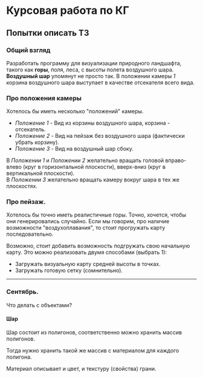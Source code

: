 # Курсовая работа по КГ

## Попытки описать ТЗ
### Общий взгляд
Разработать программу для визуализации природного ландшафта, такого как
**горы**, поля, леса, с высоты полета воздушного шара.  
**Воздушный шар** упомянут не просто так. В положении камеры *1*
корзина воздушного шара выступает в качестве отсекателя всего вида.

### Про положения камеры
Хотелось бы иметь несколько "положений" камеры.
- *Положение 1* - Вид из корзины воздушного шара, корзина - отсекатель.
- *Положение 2* - Вид на пейзаж без воздушного шара (фактически убрать корзину).
- *Положение 3* - Вид на воздушный шар сбоку.

В *Положении 1* и *Положении 2* желательно вращать головой вправо-влево (круг в 
горизонтальной плоскости), вверх-вниз (круг в вертикальной плоскости).  
В *Положении 3* желательно вращать камеру вокруг шара в тех же плоскостях.

###  Про пейзаж.
Хотелось бы точно иметь реалистичные горы. Точно, хочется, чтобы они 
генерировались случайно. Если мы говорим, про наличие возможности
"воздухоплавания", то стоит прогружать карту последовательно.

Возможно, стоит добавить возможность подгружать свою начальную карту.
Это можно реализовать двумя способами (выбрать 1):
- Загружать визуальную карту средней высоты в точках.
- Загружать готовую сетку (сомнительно).


---

### Сентябрь.
Что делать с объектами?

#### Шар
Шар состоит из полигонов, соответственно можно хранить массив полигонов.

Тогда нужно хранить такой же массив с материалом для каждого полигона.

Материал описывает и цвет, и текстуру (свойства) грани.

